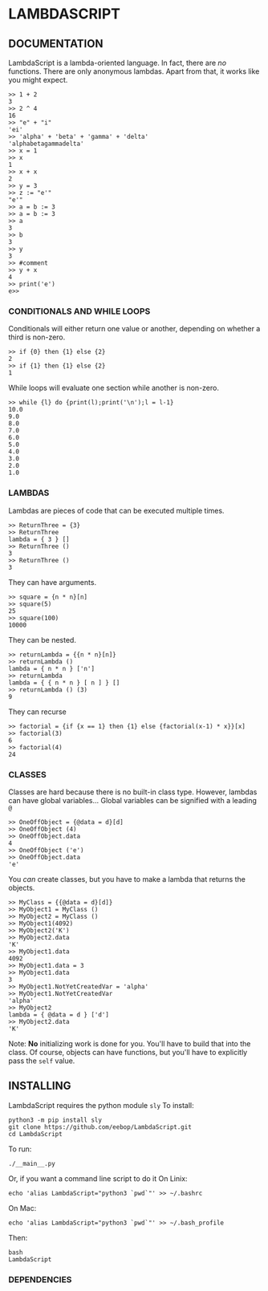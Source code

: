 # LAMBDASCRIPT
## DOCUMENTATION
LambdaScript is a lambda-oriented language. In fact, there are *no* functions.
There are only anonymous lambdas. Apart from that, it works like you might expect.
```
>> 1 + 2
3
>> 2 ^ 4
16
>> "e" + "i"
'ei'
>> 'alpha' + 'beta' + 'gamma' + 'delta'
'alphabetagammadelta'
>> x = 1
>> x
1
>> x + x
2
>> y = 3
>> z := "e'"
"e'"
>> a = b := 3
>> a = b := 3
>> a
3
>> b
3
>> y
3
>> #comment
>> y + x
4
>> print('e')
e>>
```

### CONDITIONALS AND WHILE LOOPS
Conditionals will either return one value or another, depending on whether a third is non-zero.
```
>> if {0} then {1} else {2}
2
>> if {1} then {1} else {2}
1
```
While loops will evaluate one section while another is non-zero.
```
>> while {l} do {print(l);print('\n');l = l-1}
10.0
9.0
8.0
7.0
6.0
5.0
4.0
3.0
2.0
1.0
```

### LAMBDAS
Lambdas are pieces of code that can be executed multiple times.
```
>> ReturnThree = {3}
>> ReturnThree
lambda = { 3 } []
>> ReturnThree ()
3
>> ReturnThree ()
3
```
They can have arguments.
```
>> square = {n * n}[n]
>> square(5)
25
>> square(100)
10000
```
They can be nested.
```
>> returnLambda = {{n * n}[n]}
>> returnLambda ()
lambda = { n * n } ['n']
>> returnLambda
lambda = { { n * n } [ n ] } []
>> returnLambda () (3)
9
```
They can recurse
```
>> factorial = {if {x == 1} then {1} else {factorial(x-1) * x}}[x]
>> factorial(3)
6
>> factorial(4)
24
```

### CLASSES
Classes are hard because there is no built-in class type.
However, lambdas can have global variables...
Global variables can be signified with a leading `@`
```
>> OneOffObject = {@data = d}[d]
>> OneOffObject (4)
>> OneOffObject.data
4
>> OneOffObject ('e')
>> OneOffObject.data
'e'
```
You *can* create classes, but you have to make a lambda that returns the objects.
```
>> MyClass = {{@data = d}[d]}
>> MyObject1 = MyClass ()
>> MyObject2 = MyClass ()
>> MyObject1(4092)
>> MyObject2('K')
>> MyObject2.data
'K'
>> MyObject1.data
4092
>> MyObject1.data = 3
>> MyObject1.data
3
>> MyObject1.NotYetCreatedVar = 'alpha'
>> MyObject1.NotYetCreatedVar
'alpha'
>> MyObject2
lambda = { @data = d } ['d']
>> MyObject2.data
'K'
```
Note: __No__ initializing work is done for you. You'll have to build that into the class.
Of course, objects can have functions, but you'll have to explicitly pass the `self` value.

## INSTALLING
LambdaScript requires the python module `sly`
To install:
```
python3 -m pip install sly
git clone https://github.com/eebop/LambdaScript.git
cd LambdaScript
```
To run:
```
./__main__.py
```
Or, if you want a command line script to do it
On Linix:
```
echo 'alias LambdaScript="python3 `pwd`"' >> ~/.bashrc
```
On Mac:
```
echo 'alias LambdaScript="python3 `pwd`"' >> ~/.bash_profile
```
Then:
```
bash
LambdaScript
```

### DEPENDENCIES
